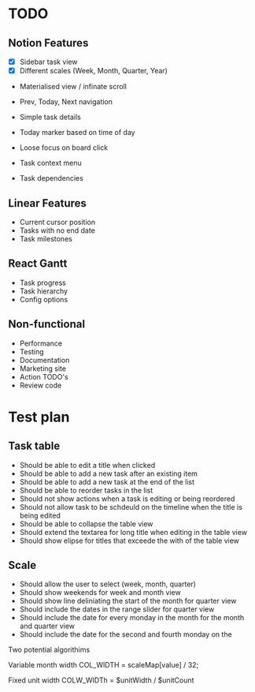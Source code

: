 # TODO

## Notion Features

- [x] Sidebar task view
- [x] Different scales (Week, Month, Quarter, Year)

- Materialised view / infinate scroll
- Prev, Today, Next navigation

- Simple task details
- Today marker based on time of day
- Loose focus on board click

- Task context menu
- Task dependencies

## Linear Features

- Current cursor position
- Tasks with no end date
- Task milestones

## React Gantt

- Task progress
- Task hierarchy
- Config options

## Non-functional

- Performance
- Testing
- Documentation
- Marketing site
- Action TODO's
- Review code

# Test plan

## Task table

- Should be able to edit a title when clicked
- Should be able to add a new task after an existing item
- Should be able to add a new task at the end of the list
- Should be able to reorder tasks in the list
- Should not show actions when a task is editing or being reordered
- Should not allow task to be schdeuld on the timeline when the title is being edited
- Should be able to collapse the table view
- Should extend the textarea for long title when editing in the table view
- Should show elipse for titles that exceede the with of the table view

## Scale

- Should allow the user to select (week, month, quarter)
- Should show weekends for week and month view
- Should show line deliniating the start of the month for quarter view
- Should include the dates in the range slider for quarter view
- Should include the date for every monday in the month for the month and quarter view
- Should include the date for the second and fourth monday on the

Two potential algorithims

Variable month width COL_WIDTH = scaleMap[value] / 32;

Fixed unit width COLW_WIDTh = $unitWidth / $unitCount
